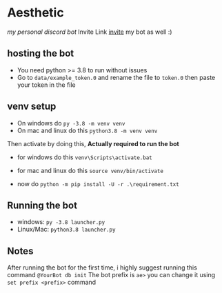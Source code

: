# Aesthetic

*my personal discord bot*
Invite Link [invite](https://discord.com/oauth2/authorize?client_id=760052204777504778&permissions=0&scope=bot) my bot as well :)

## hosting the bot

* You need python >= 3.8 to run without issues
* Go to `data/example_token.0` and rename the file to `token.0` then paste your token in the file

## venv setup

* On windows do `py -3.8 -m venv venv`
* On mac and linux do this `python3.8 -m venv venv`

Then activate by doing this, __Actually required to run the bot__

* for windows do this `venv\Scripts\activate.bat`
* for mac and linux do this `source venv/bin/activate`

* now do `python -m pip install -U -r .\requirement.txt`

## Running the bot

* windows: `py -3.8 launcher.py`
* Linux/Mac: `python3.8 launcher.py`

## Notes

After running the bot for the first time, i highly suggest running this command `@YourBot db init`
The bot prefix is `ae>` you can change it using `set prefix <prefix>` command
